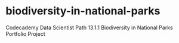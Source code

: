 # biodiversity-in-national-parks
 Codecademy Data Scientist Path 13.1.1 Biodiversity in National Parks Portfolio Project
